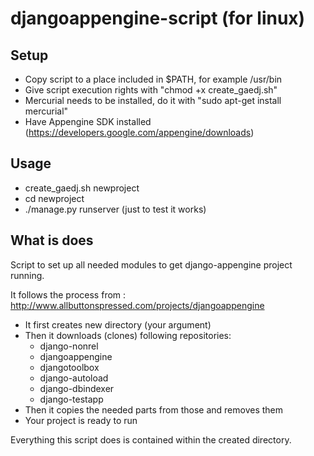 djangoappengine-script (for linux)
======================

Setup
-----

 * Copy script to a place included in $PATH, for example /usr/bin
 * Give script execution rights with "chmod +x create_gaedj.sh"
 * Mercurial needs to be installed, do it with "sudo apt-get install mercurial"
 * Have Appengine SDK installed (https://developers.google.com/appengine/downloads)

Usage
-----

 * create_gaedj.sh newproject
 * cd newproject
 * ./manage.py runserver (just to test it works)


What is does
------------

Script to set up all needed modules to get django-appengine project running.

It follows the process from : http://www.allbuttonspressed.com/projects/djangoappengine

 * It first creates new directory (your argument)
 * Then it downloads (clones) following repositories:
   * django-nonrel 
   * djangoappengine 
   * djangotoolbox 
   * django-autoload
   * django-dbindexer
   * django-testapp
 * Then it copies the needed parts from those and removes them
 * Your project is ready to run

 Everything this script does is contained within the created directory.

